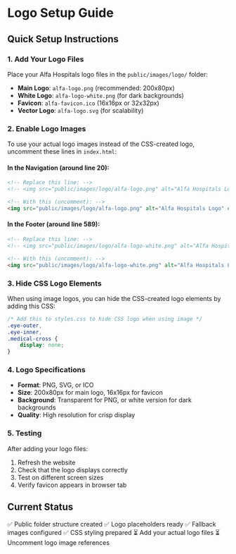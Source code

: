 # Logo Setup Guide

## Quick Setup Instructions

### 1. Add Your Logo Files

Place your Alfa Hospitals logo files in the `public/images/logo/` folder:

- **Main Logo**: `alfa-logo.png` (recommended: 200x80px)
- **White Logo**: `alfa-logo-white.png` (for dark backgrounds)
- **Favicon**: `alfa-favicon.ico` (16x16px or 32x32px)
- **Vector Logo**: `alfa-logo.svg` (for scalability)

### 2. Enable Logo Images

To use your actual logo images instead of the CSS-created logo, uncomment these lines in `index.html`:

#### In the Navigation (around line 20):
```html
<!-- Replace this line: -->
<!-- <img src="public/images/logo/alfa-logo.png" alt="Alfa Hospitals Logo" class="logo-image"> -->

<!-- With this (uncomment): -->
<img src="public/images/logo/alfa-logo.png" alt="Alfa Hospitals Logo" class="logo-image">
```

#### In the Footer (around line 589):
```html
<!-- Replace this line: -->
<!-- <img src="public/images/logo/alfa-logo-white.png" alt="Alfa Hospitals Logo" class="logo-image"> -->

<!-- With this (uncomment): -->
<img src="public/images/logo/alfa-logo-white.png" alt="Alfa Hospitals Logo" class="logo-image">
```

### 3. Hide CSS Logo Elements

When using image logos, you can hide the CSS-created logo elements by adding this CSS:

```css
/* Add this to styles.css to hide CSS logo when using image */
.eye-outer,
.eye-inner,
.medical-cross {
    display: none;
}
```

### 4. Logo Specifications

- **Format**: PNG, SVG, or ICO
- **Size**: 200x80px for main logo, 16x16px for favicon
- **Background**: Transparent for PNG, or white version for dark backgrounds
- **Quality**: High resolution for crisp display

### 5. Testing

After adding your logo files:
1. Refresh the website
2. Check that the logo displays correctly
3. Test on different screen sizes
4. Verify favicon appears in browser tab

## Current Status

✅ Public folder structure created
✅ Logo placeholders ready
✅ Fallback images configured
✅ CSS styling prepared
⏳ Add your actual logo files
⏳ Uncomment logo image references
